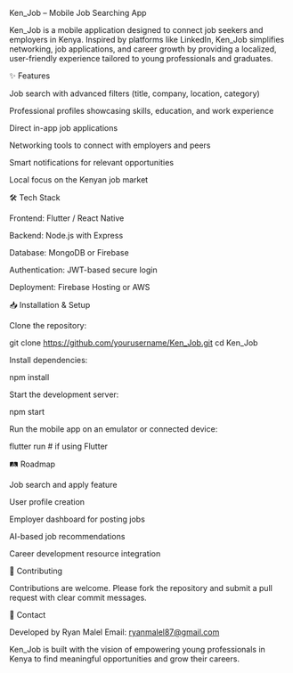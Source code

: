 Ken_Job – Mobile Job Searching App

Ken_Job is a mobile application designed to connect job seekers and employers in Kenya. Inspired by platforms like LinkedIn, Ken_Job simplifies networking, job applications, and career growth by providing a localized, user-friendly experience tailored to young professionals and graduates.

✨ Features

Job search with advanced filters (title, company, location, category)

Professional profiles showcasing skills, education, and work experience

Direct in-app job applications

Networking tools to connect with employers and peers

Smart notifications for relevant opportunities

Local focus on the Kenyan job market

🛠️ Tech Stack

Frontend: Flutter / React Native

Backend: Node.js with Express

Database: MongoDB or Firebase

Authentication: JWT-based secure login

Deployment: Firebase Hosting or AWS

📥 Installation & Setup

Clone the repository:

git clone https://github.com/yourusername/Ken_Job.git
cd Ken_Job


Install dependencies:

npm install


Start the development server:

npm start


Run the mobile app on an emulator or connected device:

flutter run   # if using Flutter

🛤️ Roadmap

Job search and apply feature

User profile creation

Employer dashboard for posting jobs

AI-based job recommendations

Career development resource integration

🤝 Contributing

Contributions are welcome. Please fork the repository and submit a pull request with clear commit messages.

📧 Contact

Developed by Ryan Malel
Email: ryanmalel87@gmail.com

Ken_Job is built with the vision of empowering young professionals in Kenya to find meaningful opportunities and grow their careers.
